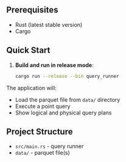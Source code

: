 ## Prerequisites

- Rust (latest stable version)
- Cargo

## Quick Start

1. **Build and run in release mode**:
    ```bash
   cargo run --release --bin query_runner
    ```

The application will:
- Load the parquet file from `data/` directory
- Execute a point query
- Show logical and physical query plans

## Project Structure

- `src/main.rs` - query runner
- `data/` - parquet file(s)